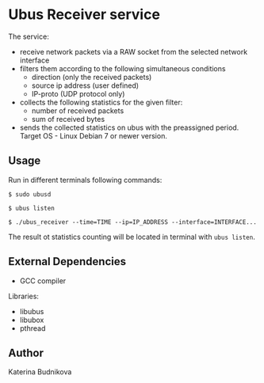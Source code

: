 # Ubus Receiver service
The service:
* receive network packets via a RAW socket from the selected network interface
* filters them according to the following simultaneous conditions
  * direction (only the received packets)
  * source ip address (user defined)
  * IP-proto (UDP protocol only)
* collects the following statistics for the given filter:
  * number of received packets
  * sum of received bytes
* sends the collected statistics on ubus with the preassigned period.
Target OS - Linux Debian 7 or newer version.

## Usage
Run in different terminals following commands:
```
$ sudo ubusd
```
```
$ ubus listen
```
```
$ ./ubus_receiver --time=TIME --ip=IP_ADDRESS --interface=INTERFACE...
```
The result ot statistics counting will be located in terminal with `ubus listen`.

## External Dependencies

* GCC compiler

Libraries:
* libubus
* libubox
* pthread

## Author
Katerina Budnikova
